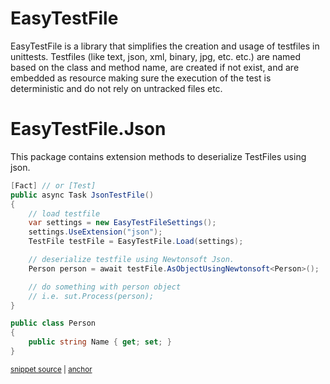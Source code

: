 # EasyTestFile

EasyTestFile is a library that simplifies the creation and usage of testfiles in unittests. 
Testfiles (like text, json, xml, binary, jpg, etc. etc.) are named based on the class and method name, are created if not exist, and are embedded as resource making sure the execution of the test is deterministic and do not rely on untracked files etc.

# EasyTestFile.Json

This package contains extension methods to deserialize TestFiles using json.

<!-- snippet: LoadJson -->
<a id='snippet-loadjson'></a>
```cs
[Fact] // or [Test]
public async Task JsonTestFile()
{
    // load testfile
    var settings = new EasyTestFileSettings();
    settings.UseExtension("json");
    TestFile testFile = EasyTestFile.Load(settings);

    // deserialize testfile using Newtonsoft Json.
    Person person = await testFile.AsObjectUsingNewtonsoft<Person>();

    // do something with person object
    // i.e. sut.Process(person);
}

public class Person
{
    public string Name { get; set; }
}
```
<sup><a href='/tests/EasyTestFile.Xunit.Tests/Samples/UnitTestClass.cs#L36-L56' title='Snippet source file'>snippet source</a> | <a href='#snippet-loadjson' title='Start of snippet'>anchor</a></sup>
<!-- endSnippet -->
